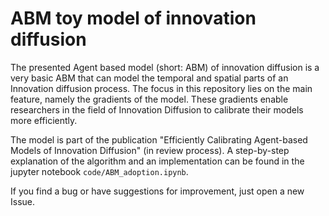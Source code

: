 #  ABM toy model of innovation diffusion
The presented Agent based model (short: ABM) of innovation diffusion is a very basic ABM that can model the temporal and spatial parts of an Innovation diffusion process. The focus in this repository lies on the main feature, namely the gradients of the model. These gradients enable researchers in the field of Innovation Diffusion to calibrate their models more efficiently. 

The model is part of the publication "Efficiently Calibrating Agent-based Models of Innovation Diffusion" (in review process). A step-by-step explanation of the algorithm and an implementation can be found in the jupyter notebook `code/ABM_adoption.ipynb`.

If you find a bug or have suggestions for improvement, just open a new Issue.